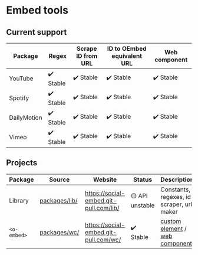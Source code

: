 # Embed tools

## Current support

| Package     | Regex     | Scrape ID from URL | ID to OEmbed equivalent URL | Web component |
| ----------- | --------- | ------------------ | --------------------------- | ------------- |
| YouTube     | ✔️ Stable | ✔️ Stable          | ✔️ Stable                   | ✔️ Stable     |
| Spotify     | ✔️ Stable | ✔️ Stable          | ✔️ Stable                   | ✔️ Stable     |
| DailyMotion | ✔️ Stable | ✔️ Stable          | ✔️ Stable                   | ✔️ Stable     |
| Vimeo       | ✔️ Stable | ✔️ Stable          | ✔️ Stable                   | ✔️ Stable     |

## Projects

| Package     | Source          | Website                                                | Status          | Description                               |
| ----------- | --------------- | ------------------------------------------------------ | --------------- | ----------------------------------------- |
| Library     | [packages/lib/] | https://social-embed.git-pull.com/lib/                 | 🟡 API unstable | Constants, regexes, id scraper, url maker |
| `<o-embed>` | [packages/wc/]  | https://social-embed.git-pull.com/wc/                  | ✔️ Stable       | [custom element] / [web component]        |

[packages/wc/]: packages/wc/
[packages/lib/]: packages/lib/
[custom element]: https://developer.mozilla.org/en-US/docs/Web/Web_Components/Using_custom_elements
[web component]: https://developer.mozilla.org/en-US/docs/Web/Web_Components
